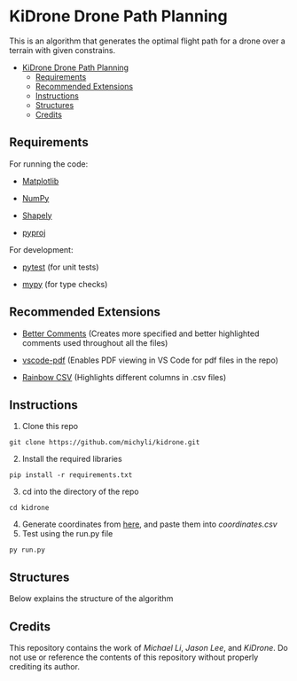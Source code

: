 # KiDrone Drone Path Planning

This is an algorithm that generates the optimal flight path for a drone over a terrain with given constrains.

- [KiDrone Drone Path Planning](#kidrone-drone-path-planning)
  - [Requirements](#requirements)
  - [Recommended Extensions](#recommended-extensions)
  - [Instructions](#instructions)
  - [Structures](#structures)
  - [Credits](#credits)

## Requirements

For running the code:

* [Matplotlib](https://matplotlib.org/)

* [NumPy](https://numpy.org/)

* [Shapely](https://pypi.org/project/shapely/)

* [pyproj](https://pyproj4.github.io/pyproj/stable/index.html)

For development:

* [pytest](https://docs.pytest.org/en/8.2.x/) (for unit tests)

* [mypy](https://mypy-lang.org/) (for type checks)

## Recommended Extensions
* [Better Comments](https://marketplace.visualstudio.com/items?itemName=aaron-bond.better-comments) (Creates more specified and better highlighted comments used throughout all the files)

* [vscode-pdf](https://marketplace.visualstudio.com/items?itemName=tomoki1207.pdf) (Enables PDF viewing in VS Code for pdf files in the repo)

* [Rainbow CSV](https://marketplace.visualstudio.com/items?itemName=mechatroner.rainbow-csv) (Highlights different columns in .csv files)

## Instructions
1. Clone this repo
```
git clone https://github.com/michyli/kidrone.git
```
2. Install the required libraries
```
pip install -r requirements.txt
```
3. cd into the directory of the repo
```
cd kidrone
```
4. Generate coordinates from [here](https://www.keene.edu/campus/maps/tool/), and paste them into *coordinates.csv*
5. Test using the run.py file
```
py run.py
```

## Structures
Below explains the structure of the algorithm
<!-- TODO: Need to be Completed -->

## Credits
This repository contains the work of *Michael Li*, *Jason Lee*, and *KiDrone*. Do not use or reference the contents of this repository without properly crediting its author.